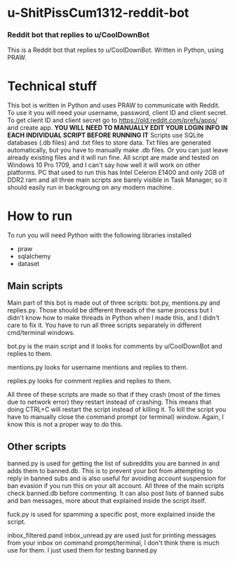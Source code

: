# u-ShitPissCum1312-reddit-bot
### Reddit bot that replies to u/CoolDownBot

This is a Reddit bot that replies to u/CoolDownBot. Written in Python, using PRAW.

# Technical stuff

This bot is written in Python and uses PRAW to communicate with Reddit. To use it you will need your username, password, client ID and client secret. To get client ID and client secret go to https://old.reddit.com/prefs/apps/ and create app. 
**YOU WILL NEED TO MANUALLY EDIT YOUR LOGIN INFO IN EACH INDIVIDUAL SCRIPT BEFORE RUNNING IT**
Scripts use SQLite databases (.db files) and .txt files to store data. Txt files are generated automatically, but you have to manually make .db files. Or you can just leave already existing files and it will run fine.
All script are made and tested on Windows 10 Pro 1709, and I can't say how well it will work on other platforms. PC that used to run this has Intel Celeron E1400 and only 2GB of DDR2 ram and all three main scripts are barely visible in Task Manager, so it should easily run in backgroung on any modern machine.

# How to run

To run you will need Python with the following libraries installed
- praw
- sqlalchemy
- dataset

## Main scripts
Main part of this bot is made out of three scripts: bot.py, mentions.py and replies.py. Those should be different threads of the same process but I didn't know how to make threads in Python when I made this, and I didn't care to fix it. You have to run all three scripts separately in different cmd/terminal windows.

bot.py is the main script and it looks for comments by u/CoolDownBot and replies to them.

mentions.py looks for username mentions and replies to them.

replies.py looks for comment replies and replies to them.

All three of these scripts are made so that if they crash (most of the times due to network error) they restart instead of crashing. This means that doing CTRL+C will restart the script instead of killing it. To kill the script you have to manually close the command prompt (or terminal) window. Again, I know this is not a proper way to do this.

## Other scripts

banned.py is used for getting the list of subreddits you are banned in and adds them to banned.db. This is to prevent your bot from attempting to reply in banned subs and is also useful for avoiding account suspension for ban evasion if you run this on your alt account. All three of the main scripts check banned.db before commenting. It can also post lists of banned subs and ban messages, more about that explained inside the script itself.

fuck.py is used for spamming a specific post, more explained inside the script.

inbox_filtered.pand inbox_unread.py are used just for printing messages from your inbox on command prompt/terminal, I don't think there is much use for them. I just used them for testing banned.py
